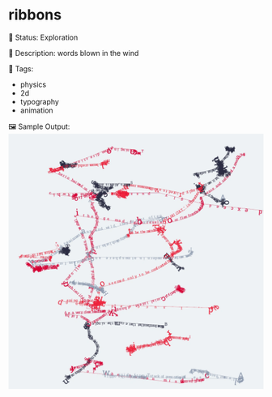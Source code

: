 # ribbons

🧪 Status: Exploration

📎 Description: words blown in the wind 

🎨 Tags: 
- physics
- 2d
- typography
- animation

🖼️ Sample Output:  
<img src="mySketch1717691553940.webp" alt="ribbons Sample Output" width="800" />

